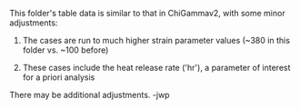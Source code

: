 This folder's table data is similar to that in ChiGammav2, with some minor adjustments:
1. The cases are run to much higher strain parameter values (~380 in this folder vs. ~100 before)

2. These cases include the heat release rate ('hr'), a parameter of interest for a priori analysis

There may be additional adjustments.
-jwp
